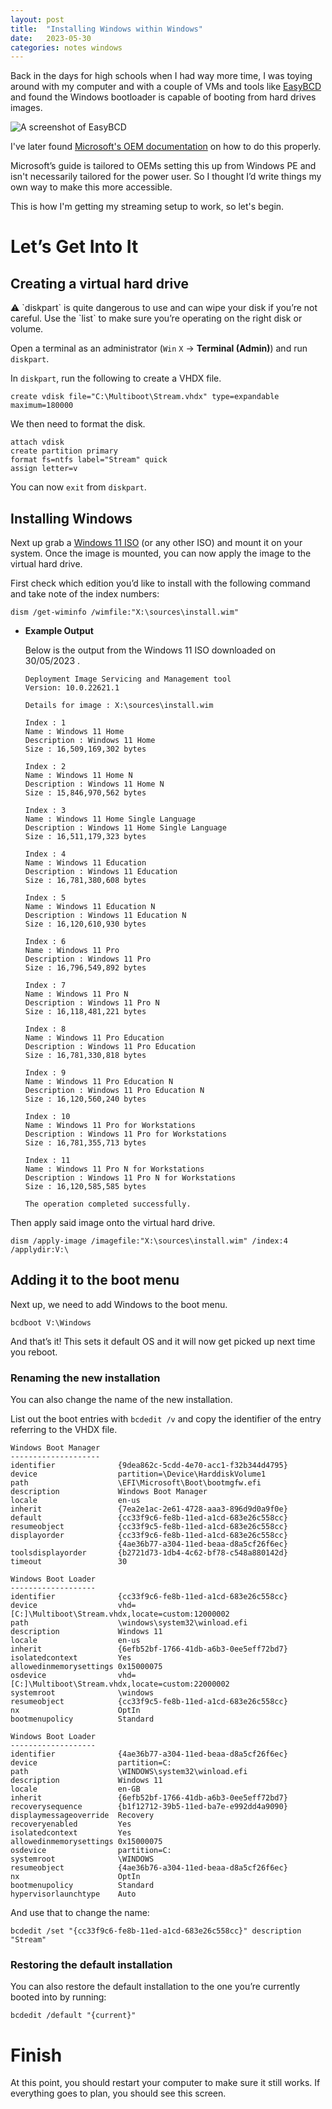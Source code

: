 ```yaml
---
layout: post
title:  "Installing Windows within Windows"
date:   2023-05-30
categories: notes windows
---
```


Back in the days for high schools when I had way more time, I was toying around with my computer and with a couple of VMs and tools like [EasyBCD](https://neosmart.net/EasyBCD/) and found the Windows bootloader is capable of booting from hard drives images.

![A screenshot of EasyBCD](/assets/notes/2023-05-30-installing-windows-within-windows/easybcd.png)

I've later found [Microsoft's OEM documentation](https://learn.microsoft.com/en-us/windows-hardware/manufacture/desktop/boot-to-vhd--native-boot--add-a-virtual-hard-disk-to-the-boot-menu?view=windows-11) on how to do this properly.

Microsoft’s guide is tailored to OEMs setting this up from Windows PE and isn't necessarily tailored for the power user. So I thought I’d write things my own way to make this more accessible.

This is how I'm getting my streaming setup to work, so let's begin.

# Let’s Get Into It

## Creating a virtual hard drive

<aside>
⚠️ `diskpart` is quite dangerous to use and can wipe your disk if you’re not careful. Use the `list` to make sure you’re operating on the right disk or volume.
</aside>

Open a terminal as an administrator (`Win` `X` → **Terminal (Admin)**) and run `diskpart`.

In `diskpart`, run the following to create a VHDX file.

```
create vdisk file="C:\Multiboot\Stream.vhdx" type=expandable maximum=180000
```

We then need to format the disk.

```
attach vdisk
create partition primary
format fs=ntfs label="Stream" quick
assign letter=v
```

You can now `exit` from `diskpart`.

## Installing Windows

Next up grab a [Windows 11 ISO](https://www.microsoft.com/software-download/windows11) (or any other ISO) and mount it on your system. Once the image is mounted, you can now apply the image to the virtual hard drive.

First check which edition you’d like to install with the following command and take note of the index numbers:

```
dism /get-wiminfo /wimfile:"X:\sources\install.wim"
```

- **Example Output**
    
    Below is the output from the Windows 11 ISO downloaded on 30/05/2023 .
    
    ```
    Deployment Image Servicing and Management tool
    Version: 10.0.22621.1
    
    Details for image : X:\sources\install.wim
    
    Index : 1
    Name : Windows 11 Home
    Description : Windows 11 Home
    Size : 16,509,169,302 bytes
    
    Index : 2
    Name : Windows 11 Home N
    Description : Windows 11 Home N
    Size : 15,846,970,562 bytes
    
    Index : 3
    Name : Windows 11 Home Single Language
    Description : Windows 11 Home Single Language
    Size : 16,511,179,323 bytes
    
    Index : 4
    Name : Windows 11 Education
    Description : Windows 11 Education
    Size : 16,781,380,608 bytes
    
    Index : 5
    Name : Windows 11 Education N
    Description : Windows 11 Education N
    Size : 16,120,610,930 bytes
    
    Index : 6
    Name : Windows 11 Pro
    Description : Windows 11 Pro
    Size : 16,796,549,892 bytes
    
    Index : 7
    Name : Windows 11 Pro N
    Description : Windows 11 Pro N
    Size : 16,118,481,221 bytes
    
    Index : 8
    Name : Windows 11 Pro Education
    Description : Windows 11 Pro Education
    Size : 16,781,330,818 bytes
    
    Index : 9
    Name : Windows 11 Pro Education N
    Description : Windows 11 Pro Education N
    Size : 16,120,560,240 bytes
    
    Index : 10
    Name : Windows 11 Pro for Workstations
    Description : Windows 11 Pro for Workstations
    Size : 16,781,355,713 bytes
    
    Index : 11
    Name : Windows 11 Pro N for Workstations
    Description : Windows 11 Pro N for Workstations
    Size : 16,120,585,585 bytes
    
    The operation completed successfully.
    ```
    

Then apply said image onto the virtual hard drive.

```
dism /apply-image /imagefile:"X:\sources\install.wim" /index:4 /applydir:V:\
```

## Adding it to the boot menu

Next up, we need to add Windows to the boot menu.

```
bcdboot V:\Windows
```

And that’s it! This sets it default OS and it will now get picked up next time you reboot.

### Renaming the new installation

You can also change the name of the new installation.

List out the boot entries with `bcdedit /v` and copy the identifier of the entry referring to the VHDX file.

```
Windows Boot Manager
--------------------
identifier              {9dea862c-5cdd-4e70-acc1-f32b344d4795}
device                  partition=\Device\HarddiskVolume1
path                    \EFI\Microsoft\Boot\bootmgfw.efi
description             Windows Boot Manager
locale                  en-us
inherit                 {7ea2e1ac-2e61-4728-aaa3-896d9d0a9f0e}
default                 {cc33f9c6-fe8b-11ed-a1cd-683e26c558cc}
resumeobject            {cc33f9c5-fe8b-11ed-a1cd-683e26c558cc}
displayorder            {cc33f9c6-fe8b-11ed-a1cd-683e26c558cc}
                        {4ae36b77-a304-11ed-beaa-d8a5cf26f6ec}
toolsdisplayorder       {b2721d73-1db4-4c62-bf78-c548a880142d}
timeout                 30

Windows Boot Loader
-------------------
identifier              {cc33f9c6-fe8b-11ed-a1cd-683e26c558cc}
device                  vhd=[C:]\Multiboot\Stream.vhdx,locate=custom:12000002
path                    \windows\system32\winload.efi
description             Windows 11
locale                  en-us
inherit                 {6efb52bf-1766-41db-a6b3-0ee5eff72bd7}
isolatedcontext         Yes
allowedinmemorysettings 0x15000075
osdevice                vhd=[C:]\Multiboot\Stream.vhdx,locate=custom:22000002
systemroot              \windows
resumeobject            {cc33f9c5-fe8b-11ed-a1cd-683e26c558cc}
nx                      OptIn
bootmenupolicy          Standard

Windows Boot Loader
-------------------
identifier              {4ae36b77-a304-11ed-beaa-d8a5cf26f6ec}
device                  partition=C:
path                    \WINDOWS\system32\winload.efi
description             Windows 11
locale                  en-GB
inherit                 {6efb52bf-1766-41db-a6b3-0ee5eff72bd7}
recoverysequence        {b1f12712-39b5-11ed-ba7e-e992dd4a9090}
displaymessageoverride  Recovery
recoveryenabled         Yes
isolatedcontext         Yes
allowedinmemorysettings 0x15000075
osdevice                partition=C:
systemroot              \WINDOWS
resumeobject            {4ae36b76-a304-11ed-beaa-d8a5cf26f6ec}
nx                      OptIn
bootmenupolicy          Standard
hypervisorlaunchtype    Auto
```

And use that to change the name:

```
bcdedit /set "{cc33f9c6-fe8b-11ed-a1cd-683e26c558cc}" description "Stream"
```

### Restoring the default installation

You can also restore the default installation to the one you’re currently booted into by running:

```
bcdedit /default "{current}"
```

# Finish

At this point, you should restart your computer to make sure it still works. If everything goes to plan, you should see this screen.
